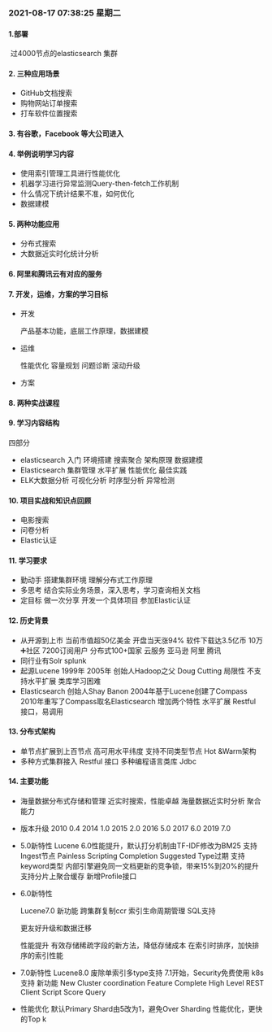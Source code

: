 ### 2021-08-17 07:38:25  星期二  

#### 1.部署

​	过4000节点的elasticsearch 集群

#### 2. 三种应用场景

- GitHub文档搜索
- 购物网站订单搜索
- 打车软件位置搜索

#### 3. 有谷歌，Facebook 等大公司进入

#### 4. 举例说明学习内容

- 使用索引管理工具进行性能优化
- 机器学习进行异常监测Query-then-fetch工作机制
- 什么情况下统计结果不准，如何优化
- 数据建模

#### 5. 两种功能应用

- 分布式搜索
- 大数据近实时化统计分析

#### 6. 阿里和腾讯云有对应的服务

#### 7. 开发，运维，方案的学习目标

- 开发 

  产品基本功能，底层工作原理，数据建模

- 运维 

  性能优化 容量规划 问题诊断 滚动升级

- 方案

  

#### 8. 两种实战课程

#### 9. 学习内容结构

四部分

- elasticsearch 入门
  环境搭建 搜索聚合 架构原理 数据建模
- Elasticsearch 集群管理
  水平扩展 性能优化 最佳实践
- ELK大数据分析
  可视化分析 时序型分析 异常检测

#### 10. 项目实战和知识点回顾

- 电影搜索
-  问卷分析 
- Elastic认证

#### 11. 学习要求

- 勤动手
  搭建集群环境 理解分布式工作原理
- 多思考
  结合实际业务场景，深入思考，学习查询相关文档
- 定目标
  做一次分享 开发一个具体项目 参加Elastic认证



#### 12. 历史背景

- 从开源到上市
  当前市值超50亿美金 开盘当天涨94%
  软件下载达3.5亿币
  10万➕社区
  7200订阅用户 分布式100+国家
  云服务 亚马逊 阿里 腾讯
- 同行业有Solr splunk
- 起源Lucene 1999年 2005年
  创始人Hadoop之父 Doug Cutting
  局限性
  不支持水平扩展
  类库学习困难
- Elasticsearch 创始人Shay Banon
  2004年基于Lucene创建了Compass
  2010年重写了Compass取名Elasticsearch
  增加两个特性
  水平扩展
  Restful 接口，易调用

#### 13. 分布式架构

- 单节点扩展到上百节点
  高可用水平纬度
  支持不同类型节点
  Hot &Warm架构
- 多种方式集群接入
  Restful 接口
  多种编程语言类库
  Jdbc



#### 14. 主要功能

- 海量数据分布式存储和管理
  近实时搜索，性能卓越
  海量数据近实时分析 聚合能力

- 版本升级
  2010 0.4
  2014 1.0
  2015 2.0
  2016 5.0
  2017 6.0
  2019 7.0

- 5.0新特性
  Lucene 6.0性能提升，默认打分机制由TF-IDF修改为BM25
  支持Ingest节点 Painless Scripting Completion Suggested
  Type过期 支持keyword类型
  内部引擎避免同一文档更新的竞争锁，带来15%到20%的提升
  支持分片上聚合缓存
  新增Profile接口

- 6.0新特性

  Lucene7.0
  新功能
  跨集群复制ccr
  索引生命周期管理
  SQL支持

  更友好升级和数据迁移

  性能提升
  有效存储稀疏字段的新方法，降低存储成本
  在索引时排序，加快排序的索引性能

- 7.0新特性
  Lucene8.0
  废除单索引多type支持
  7.1开始，Security免费使用
  k8s支持
  新功能
  New Cluster coordination
  Feature Complete High Level REST Client
  Script Score Query

- 性能优化
  默认Primary Shard由5改为1，避免Over Sharding
  性能优化，更快的Top k